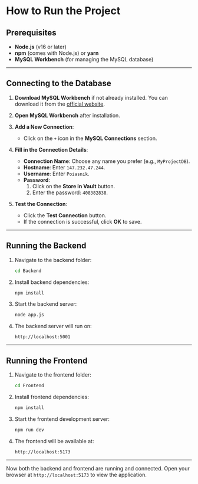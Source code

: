 
# How to Run the Project

## Prerequisites

- **Node.js** (v16 or later)
- **npm** (comes with Node.js) or **yarn**
- **MySQL Workbench** (for managing the MySQL database)

---

## Connecting to the Database

1. **Download MySQL Workbench** if not already installed. You can download it from the [official website](https://dev.mysql.com/downloads/workbench/).

2. **Open MySQL Workbench** after installation.

3. **Add a New Connection**:
   - Click on the `+` icon in the **MySQL Connections** section.

4. **Fill in the Connection Details**:
   - **Connection Name**: Choose any name you prefer (e.g., `MyProjectDB`).
   - **Hostname**: Enter `147.232.47.244`.
   - **Username**: Enter `Poiasnik`.
   - **Password**:
     1. Click on the **Store in Vault** button.
     2. Enter the password: `408382838`.

5. **Test the Connection**:
   - Click the **Test Connection** button.
   - If the connection is successful, click **OK** to save.

---

## Running the Backend

1. Navigate to the backend folder:
   ```bash
   cd Backend
   ```

2. Install backend dependencies:
   ```bash
   npm install
   ```

3. Start the backend server:
   ```bash
   node app.js
   ```

4. The backend server will run on:
   ```
   http://localhost:5001
   ```

---

## Running the Frontend

1. Navigate to the frontend folder:
   ```bash
   cd Frontend
   ```

2. Install frontend dependencies:
   ```bash
   npm install
   ```

3. Start the frontend development server:
   ```bash
   npm run dev
   ```

4. The frontend will be available at:
   ```
   http://localhost:5173
   ```

---

Now both the backend and frontend are running and connected. Open your browser at `http://localhost:5173` to view the application.
